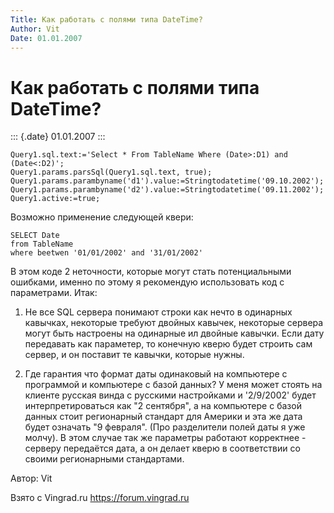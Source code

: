 ```yaml
---
Title: Как работать с полями типа DateTime?
Author: Vit
Date: 01.01.2007
---
```



Как работать с полями типа DateTime?
====================================

::: {.date}
01.01.2007
:::


    Query1.sql.text:='Select * From TableName Where (Date>:D1) and (Date<:D2)';
    Query1.params.parsSql(Query1.sql.text, true);
    Query1.params.parambyname('d1').value:=Stringtodatetime('09.10.2002');
    Query1.params.parambyname('d2').value:=Stringtodatetime('09.11.2002');
    Query1.active:=true;

Возможно применение следующей квери:

    SELECT Date
    from TableName
    where beetwen '01/01/2002' and '31/01/2002'

В этом коде 2 неточности, которые могут стать потенциальными ошибками,
именно по этому я рекомендую использовать код с параметрами. Итак:

1) Не все SQL сервера понимают строки как нечто в одинарных кавычках,
некоторые требуют двойных кавычек, некоторые сервера могут быть
настроены на одинарные ил двойные кавычки. Если дату передавать как
параметер, то конечную кверю будет строить сам сервер, и он поставит те
кавычки, которые нужны.

2) Где гарантия что формат даты одинаковый на компьютере с программой и
компьютере с базой данных? У меня может стоять на клиенте русская винда
с русскими настройками и \'2/9/2002\' будет интерпретироваться как "2
сентября", а на компьютере с базой данных стоит регионарный стандарт
для Америки и эта же дата будет означать "9 февраля". (Про разделители
полей даты я уже молчу). В этом случае так же параметры работают
корректнее - серверу передаётся дата, а он делает кверю в соответствии
со своими регионарными стандартами.

Автор: Vit

Взято с Vingrad.ru <https://forum.vingrad.ru>
